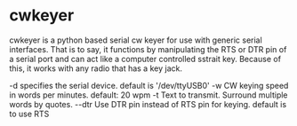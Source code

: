 # cwkeyer

cwkeyer is a python based serial cw keyer for use with generic serial interfaces.  That is to say, it functions by manipulating the RTS or DTR pin of a serial port and can act like a computer controlled sstrait key.  Because of this, it works with any radio that has a key jack.

-d specifies the serial device. default is '/dev/ttyUSB0'
-w CW keying speed in words per minutes. default: 20 wpm
-t Text to transmit. Surround multiple words by quotes.
--dtr Use DTR pin instead of RTS pin for keying. default is to use RTS

